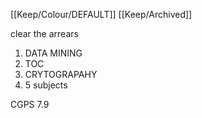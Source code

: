 [[Keep/Colour/DEFAULT]] [[Keep/Archived]] 

clear the arrears
1. DATA MINING 
2. TOC
3. CRYTOGRAPAHY
4. 5 subjects

CGPS 7.9
